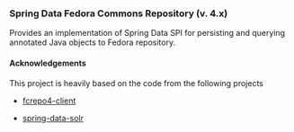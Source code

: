 ### Spring Data Fedora Commons Repository (v. 4.x)

Provides an implementation of Spring Data SPI for persisting and querying annotated Java objects to Fedora repository.

#### Acknowledgements

This project is heavily based on the code from the following projects

 * [fcrepo4-client](https://github.com/fcrepo4-labs/fcrepo4-client)

 * [spring-data-solr](https://github.com/spring-projects/spring-data-solr)

